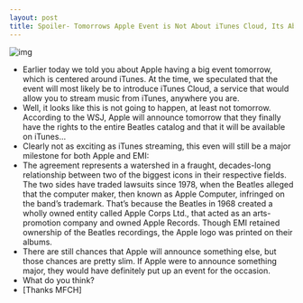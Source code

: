 ```yaml
---
layout: post
title: Spoiler- Tomorrows Apple Event is Not About iTunes Cloud, Its About...
---
```

![img](http://media.idownloadblog.com/wp-content/uploads/2010/11/Apple-Beatles.jpg)
* Earlier today we told you about Apple having a big event tomorrow, which is centered around iTunes. At the time, we speculated that the event will most likely be to introduce iTunes Cloud, a service that would allow you to stream music from iTunes, anywhere you are.
* Well, it looks like this is not going to happen, at least not tomorrow. According to the WSJ, Apple will announce tomorrow that they finally have the rights to the entire Beatles catalog and that it will be available on iTunes…
* Clearly not as exciting as iTunes streaming, this even will still be a major milestone for both Apple and EMI:
* The agreement represents a watershed in a fraught, decades-long relationship between two of the biggest icons in their respective fields. The two sides have traded lawsuits since 1978, when the Beatles alleged that the computer maker, then known as Apple Computer, infringed on the band’s trademark. That’s because the Beatles in 1968 created a wholly owned entity called Apple Corps Ltd., that acted as an arts-promotion company and owned Apple Records. Though EMI retained ownership of the Beatles recordings, the Apple logo was printed on their albums.
* There are still chances that Apple will announce something else, but those chances are pretty slim. If Apple were to announce something major, they would have definitely put up an event for the occasion.
* What do you think?
* [Thanks MFCH]

